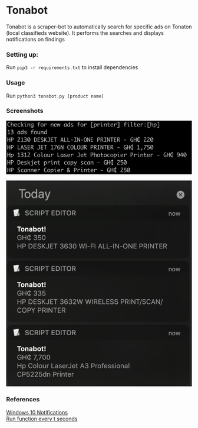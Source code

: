 # Tonabot
Tonabot is a scraper-bot to automatically search for specific ads on Tonaton (local classifieds website). It performs the searches and displays notifications on findings

### Setting up:
Run  `pip3 -r requirements.txt` to install dependencies

### Usage 
Run `python3 tonabot.py [product name]`

### Screenshots 
![Screen](https://raw.githubusercontent.com/kevin-deyoungster/Tonabot/master/screenshots/screen.png)

![Notifcations](https://raw.githubusercontent.com/kevin-deyoungster/Tonabot/master/screenshots/notifications.png)

### References
[Windows 10 Notifications](https://github.com/jithurjacob/Windows-10-Toast-Notifications)  
[Run function every t seconds](https://stackoverflow.com/questions/3393612/run-certain-code-every-n-seconds)
